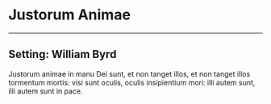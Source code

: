 # Justorum Animae

***

## Setting: William Byrd

Justorum animae in manu Dei sunt,
et non tanget illos,
et non tanget illos tormentum mortis:
visi sunt oculis,
oculis insipientium mori:
illi autem sunt,
illi autem sunt in pace.